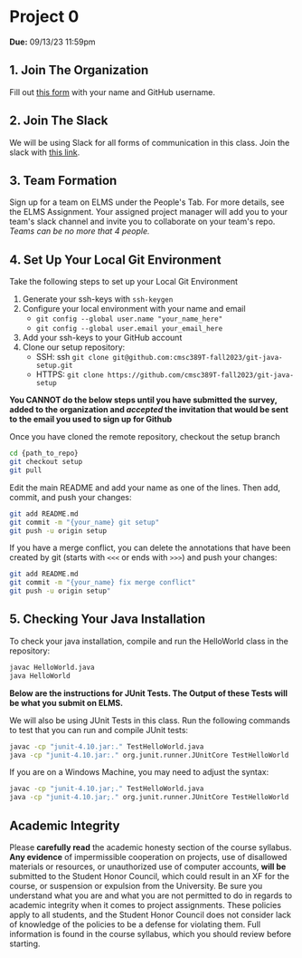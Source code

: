 # Project 0

**Due:** 09/13/23 11:59pm

## 1.  Join The Organization

Fill out [this form](https://forms.gle/uBEJBkHgX1cwceRp8) with your name and GitHub username.

## 2.  Join The Slack

We will be using Slack for all forms of communication in this class.
Join the slack with [this link](https://join.slack.com/t/cmsc389t-fall23group/shared_invite/zt-222eqzkbq-9ipMLN2LU4~q7BoJZlpSEQ).

## 3.  Team Formation

Sign up for a team on ELMS under the People's Tab. For more details, see the ELMS Assignment.
Your assigned project manager will add you to your team's slack channel and invite you to collaborate on your team's repo.
_Teams can be no more that 4 people._

## 4.  Set Up Your Local Git Environment

Take the following steps to set up your Local Git Environment

1. Generate your ssh-keys with `ssh-keygen`
2. Configure your local environment with your name and email
   - `git config --global user.name "your_name_here"`
   - `git config --global user.email your_email_here`
3. Add your ssh-keys to your GitHub account
4. Clone our setup repository:
   - SSH: ssh `git clone git@github.com:cmsc389T-fall2023/git-java-setup.git`
   - HTTPS: `git clone https://github.com/cmsc389T-fall2023/git-java-setup`

**You CANNOT do the below steps until you have submitted the survey, added to the organization and _accepted_ the invitation that would be sent to the email you used to sign up for Github**

Once you have cloned the remote repository, checkout the setup branch

```bash
cd {path_to_repo}
git checkout setup
git pull
```

Edit the main README and add your name as one of the lines. Then add, commit, and push your changes:

```bash
git add README.md
git commit -m "{your_name} git setup"
git push -u origin setup
```

If you have a merge conflict, you can delete the annotations that have been created by git (starts with `<<<`
or ends with `>>>`) and push your changes:

```bash
git add README.md
git commit -m "{your_name} fix merge conflict"
git push -u origin setup"
```

## 5.  Checking Your Java Installation

To check your java installation, compile and run the HelloWorld class in the repository:

```bash
javac HelloWorld.java
java HelloWorld
```

**Below are the instructions for JUnit Tests. The Output of these Tests will be what you submit on ELMS.**

We will also be using JUnit Tests in this class. Run the following commands to test that you can run and compile JUnit tests:

```bash
javac -cp "junit-4.10.jar:." TestHelloWorld.java 
java -cp "junit-4.10.jar:." org.junit.runner.JUnitCore TestHelloWorld
```

If you are on a Windows Machine, you may need to adjust the syntax:

```bash
javac -cp "junit-4.10.jar;." TestHelloWorld.java 
java -cp "junit-4.10.jar;." org.junit.runner.JUnitCore TestHelloWorld
```

## Academic Integrity

Please **carefully read** the academic honesty section of the course syllabus. **Any evidence** of impermissible cooperation on projects, use of disallowed materials or resources, or unauthorized use of computer accounts, **will be** submitted to the Student Honor Council, which could result in an XF for the course, or suspension or expulsion from the University. Be sure you understand what you are and what you are not permitted to do in regards to academic integrity when it comes to project assignments. These policies apply to all students, and the Student Honor Council does not consider lack of knowledge of the policies to be a defense for violating them. Full information is found in the course syllabus, which you should review before starting.
